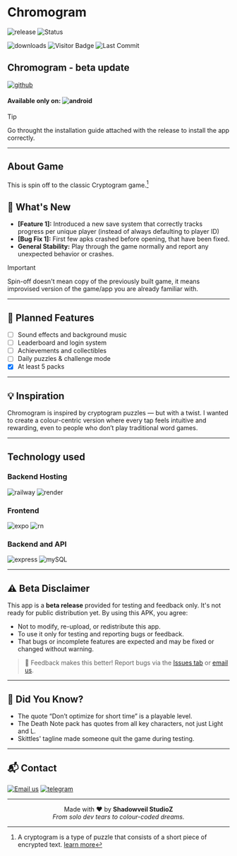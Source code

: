 # Chromogram

![release](https://img.shields.io/badge/release-v1.0.0--beta-orange?style=flat-square)
![Status](https://img.shields.io/badge/status-Beta-orange?style=flat-square)


![downloads](https://img.shields.io/badge/downloads-5-brightgreen?style=flat)
![Visitor Badge](https://visitor-badge.laobi.icu/badge?page_id=Satviky.Chromogram&left_color=gray&right_color=slateblue)
![Last Commit](https://img.shields.io/github/last-commit/Satviky/Chromogram?style=flat&color=blueviolet)



## Chromogram - beta update
[![github](https://img.shields.io/badge/GET%20IT%20ON%20GitHub-black?style=for-the-badge&logo=github)](https://github.com/Satviky/Chromogram/releases)


#### Available only on: ![android](https://img.shields.io/badge/Android-0022dd?style=for-the-badge&logo=android&logoColor=white)

>[!tip]
>Go throught the installation guide attached with the release to install the app correctly.

---
## About Game
This is spin off to the classic Cryptogram game.[^1]
## 🎯 What's New
* **[Feature 1]:** Introduced a new save system that correctly tracks progress per unique player (instead of always defaulting to player ID)
* **[Bug Fix 1]:** First few apks crashed before opening, that have been fixed.
* **General Stability:** Play through the game normally and report any unexpected behavior or crashes.

>[!important]
>Spin-off doesn't mean copy of the previously built game, it means improvised version of the game/app you are already familiar with.

---

## 🔮 Planned Features
- [ ] Sound effects and background music
- [ ] Leaderboard and login system
- [ ] Achievements and collectibles
- [ ] Daily puzzles & challenge mode
- [x] At least 5 packs

---

## 💡 Inspiration
Chromogram is inspired by cryptogram puzzles — but with a twist. I wanted to create a colour-centric version where every tap feels intuitive and rewarding, even to people who don’t play traditional word games.

---

## Technology used
### Backend Hosting
![railway](https://img.shields.io/badge/Railway-131415?style=for-the-badge&logo=railway&logoColor=white)
![render](https://img.shields.io/badge/Render-46E3B7?style=for-the-badge&logo=render&logoColor=white)

### Frontend
![expo](https://img.shields.io/badge/Expo-1B1F23?style=for-the-badge&logo=expo&logoColor=white)
![rn](https://img.shields.io/badge/React_Native-20232A?style=for-the-badge&logo=react&logoColor=61DAFB)

### Backend and API
![express](https://img.shields.io/badge/Express%20js-000000?style=for-the-badge&logo=express&logoColor=white)
![mySQL](https://img.shields.io/badge/MySQL-005C84?style=for-the-badge&logo=mysql&logoColor=white)

---
## ⚠️ Beta Disclaimer

This app is a **beta release** provided for testing and feedback only. It's not ready for public distribution yet. By using this APK, you agree:

- Not to modify, re-upload, or redistribute this app.
- To use it only for testing and reporting bugs or feedback.
- That bugs or incomplete features are expected and may be fixed or changed without warning.

> 💬 Feedback makes this better! Report bugs via the [Issues tab](https://github.com/Satviky/Chromogram/issues) or [email us](mailto:it10800222125@gmail.com).

---

## 🥚 Did You Know?
- The quote “Don’t optimize for short time” is a playable level.
- The Death Note pack has quotes from all key characters, not just Light and L.
- Skittles' tagline made someone quit the game during testing.

---

## 📬 Contact
[![Email us](https://img.shields.io/badge/Gmail-D14836?style=plastic&logo=gmail&logoColor=white)](mailto:it10800222125@gmail.com)
[![telegram](https://img.shields.io/badge/Telegram-2CA5E0?style=plastic&logo=telegram&logoColor=white)](https://t.me/shadowveil_studioz)

<!--[![Discussions](https://img.shields.io/badge/Feedback-GitHub_Discussions-6e44ff?style=plastic&logo=github)](https://github.com/Satviky/Chromogram/discussions)-->


---

<p align="center">
  Made with ❤️ by <strong>Shadowveil StudioZ</strong><br/>
  <em>From solo dev tears to colour-coded dreams.</em>
</p>



[^1]: A cryptogram is a type of puzzle that consists of a short piece of encrypted text. [learn more](https://en.wikipedia.org/wiki/Cryptogram)
